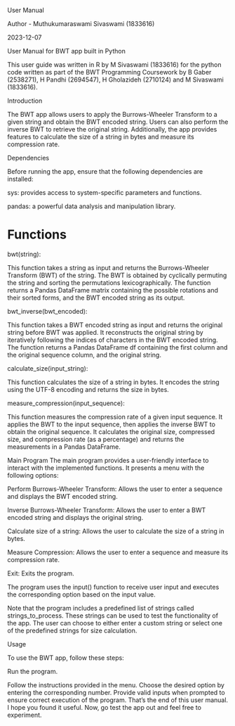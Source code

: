 User Manual

Author - Muthukumaraswami Sivaswami (1833616)

2023-12-07

User Manual for BWT app built in Python

This user guide was written in R by M Sivaswami (1833616) for the python code written as part of the BWT Programming Coursework by B Gaber (2538271), H Pandhi (2694547), H Gholazideh (2710124) and M Sivaswami (1833616).

Introduction

The BWT app allows users to apply the Burrows-Wheeler Transform to a given string and obtain the BWT encoded string. Users can also perform the inverse BWT to retrieve the original string. Additionally, the app provides features to calculate the size of a string in bytes and measure its compression rate.

Dependencies

Before running the app, ensure that the following dependencies are installed:

sys: provides access to system-specific parameters and functions. 

pandas: a powerful data analysis and manipulation library. 

# Functions

bwt(string):

This function takes a string as input and returns the Burrows-Wheeler Transform (BWT) of the string. The BWT is obtained by cyclically permuting the string and sorting the permutations lexicographically. The function returns a Pandas DataFrame matrix containing the possible rotations and their sorted forms, and the BWT encoded string as its output.

bwt_inverse(bwt_encoded):

This function takes a BWT encoded string as input and returns the original string before BWT was applied. It reconstructs the original string by iteratively following the indices of characters in the BWT encoded string. The function returns a Pandas DataFrame df containing the first column and the original sequence column, and the original string.

calculate_size(input_string):

This function calculates the size of a string in bytes. It encodes the string using the UTF-8 encoding and returns the size in bytes.

measure_compression(input_sequence):

This function measures the compression rate of a given input sequence. It applies the BWT to the input sequence, then applies the inverse BWT to obtain the original sequence. It calculates the original size, compressed size, and compression rate (as a percentage) and returns the measurements in a Pandas DataFrame.

Main Program
The main program provides a user-friendly interface to interact with the implemented functions. It presents a menu with the following options:

Perform Burrows-Wheeler Transform: Allows the user to enter a sequence and displays the BWT encoded string.

Inverse Burrows-Wheeler Transform: Allows the user to enter a BWT encoded string and displays the original string.

Calculate size of a string: Allows the user to calculate the size of a string in bytes.

Measure Compression: Allows the user to enter a sequence and measure its compression rate.

Exit: Exits the program.

The program uses the input() function to receive user input and executes the corresponding option based on the input value.

Note that the program includes a predefined list of strings called strings_to_process. These strings can be used to test the functionality of the app. The user can choose to either enter a custom string or select one of the predefined strings for size calculation.

Usage

To use the BWT app, follow these steps:

Run the program.

Follow the instructions provided in the menu.
Choose the desired option by entering the corresponding number.
Provide valid inputs when prompted to ensure correct execution of the program.
That’s the end of this user manual. I hope you found it useful. Now, go test the app out and feel free to experiment.

